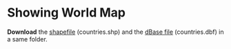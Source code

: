 # Showing World Map
**Download** the [shapefile](https://github.com/microcity/microcity.github.io/raw/main/docs/data/countries.shp) (countries.shp) and the [dBase file](https://github.com/microcity/microcity.github.io/raw/main/docs/data/countries.dbf) (countries.dbf) in a same folder.
